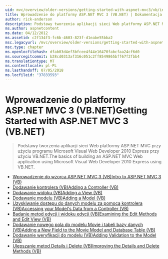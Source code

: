 ```yaml
---
uid: mvc/overview/older-versions/getting-started-with-aspnet-mvc3/vb/index
title: Wprowadzenie do platformy ASP.NET MVC 3 (VB.NET) | Dokumentacja firmy Microsoft
author: rick-anderson
description: Podstawy tworzenia aplikacji sieci Web platformy ASP.NET MVC przy użyciu programu Microsoft Visual Web Developer 2010 Express przy użyciu VB.NET.
ms.author: aspnetcontent
ms.date: 04/12/2012
ms.assetid: c2f134f3-fc6b-4603-823f-d1eabe55bba2
msc.legacyurl: /mvc/overview/older-versions/getting-started-with-aspnet-mvc3/vb
msc.type: chapter
ms.openlocfilehash: dfab03d4ef3bfcee4f44e16470fabcfaa24cf6d0
ms.sourcegitcommit: b28cd0313af316c051c2ff8549865bff67f2fbb4
ms.translationtype: MT
ms.contentlocale: pl-PL
ms.lasthandoff: 07/05/2018
ms.locfileid: "37833593"
---
```

<a name="getting-started-with-aspnet-mvc-3-vbnet"></a><span data-ttu-id="82a33-103">Wprowadzenie do platformy ASP.NET MVC 3 (VB.NET)</span><span class="sxs-lookup"><span data-stu-id="82a33-103">Getting Started with ASP.NET MVC 3 (VB.NET)</span></span>
====================
> <span data-ttu-id="82a33-104">Podstawy tworzenia aplikacji sieci Web platformy ASP.NET MVC przy użyciu programu Microsoft Visual Web Developer 2010 Express przy użyciu VB.NET.</span><span class="sxs-lookup"><span data-stu-id="82a33-104">The basics of building an ASP.NET MVC Web application using Microsoft Visual Web Developer 2010 Express using VB.NET.</span></span>


- [<span data-ttu-id="82a33-105">Wprowadzenie do wzorca ASP.NET MVC 3 (VB)</span><span class="sxs-lookup"><span data-stu-id="82a33-105">Intro to ASP.NET MVC 3 (VB)</span></span>](intro-to-aspnet-mvc-3.md)
- [<span data-ttu-id="82a33-106">Dodawanie kontrolera (VB)</span><span class="sxs-lookup"><span data-stu-id="82a33-106">Adding a Controller (VB)</span></span>](adding-a-controller.md)
- [<span data-ttu-id="82a33-107">Dodawanie widoku (VB)</span><span class="sxs-lookup"><span data-stu-id="82a33-107">Adding a View (VB)</span></span>](adding-a-view.md)
- [<span data-ttu-id="82a33-108">Dodawanie modelu (VB)</span><span class="sxs-lookup"><span data-stu-id="82a33-108">Adding a Model (VB)</span></span>](adding-a-model.md)
- [<span data-ttu-id="82a33-109">Uzyskiwanie dostępu do danych modelu za pomocą kontrolera (VB)</span><span class="sxs-lookup"><span data-stu-id="82a33-109">Accessing your Model's Data from a Controller (VB)</span></span>](accessing-your-models-data-from-a-controller.md)
- [<span data-ttu-id="82a33-110">Badanie metod edycji i widoku edycji (VB)</span><span class="sxs-lookup"><span data-stu-id="82a33-110">Examining the Edit Methods and Edit View (VB)</span></span>](examining-the-edit-methods-and-edit-view.md)
- [<span data-ttu-id="82a33-111">Dodawanie nowego pola do modelu Movie i tabeli bazy danych (VB)</span><span class="sxs-lookup"><span data-stu-id="82a33-111">Adding a New Field to the Movie Model and Database Table (VB)</span></span>](adding-a-new-field.md)
- [<span data-ttu-id="82a33-112">Dodawanie weryfikacji do modelu (VB)</span><span class="sxs-lookup"><span data-stu-id="82a33-112">Adding Validation to the Model (VB)</span></span>](adding-validation-to-the-model.md)
- [<span data-ttu-id="82a33-113">Ulepszanie metod Details i Delete (VB)</span><span class="sxs-lookup"><span data-stu-id="82a33-113">Improving the Details and Delete Methods (VB)</span></span>](improving-the-details-and-delete-methods.md)
